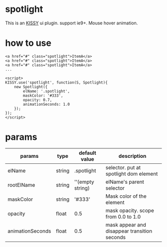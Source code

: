 # spotlight
This is an [KISSY](http://docs.kissyui.com/) ui plugin. support ie9+. Mouse hover animation.

# how to use
```
<a href="#" class="spotlight">ItemA</a>
<a href="#" class="spotlight">ItemA</a>
<a href="#" class="spotlight">ItemA</a>
...

<script>
KISSY.use('spotlight', function(S, Spotlight){
    new Spotlight({
        elName: '.spotlight',
        maskColor: '#333',
        opacity: 0.7,
        animationSeconds: 1.0
    });
});
</script>
```

# params
| params | type | default value | description |
| --- | --- | --- | --- |
| elName | string | .spotlight | selector. put at spotlight dom element |
| rootElName | string | ''(empty string) | elName's parent selector |
| maskColor | string | '#333' | Mask color of the element |
| opacity | float | 0.5 | mask opacity. scope from 0.0 to 1.0 |
| animationSeconds | float | 0.5 | mask appear and disappear transition seconds |
